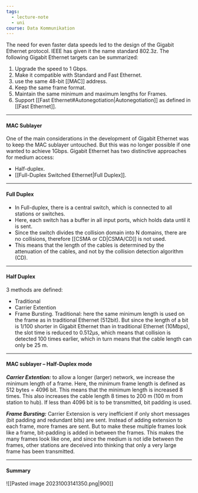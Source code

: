 ```yaml
---
tags:
  - lecture-note
  - uni
course: Data Kommunikation
---
```

The need for even faster data speeds led to the design of the Gigabit Ethernet protocol. IEEE has given it the name standard 802.3z.
The following Gigabit Ethernet targets can be summarized:
1. Upgrade the speed to 1 Gbps.
2. Make it compatible with Standard and Fast Ethernet.
3. use the same 48-bit [[MAC]] address.
4. Keep the same frame format.
5. Maintain the same minimum and maximum lengths for Frames.
6. Support [[Fast Ethernet#Autonegotiation|Autonegotiation]] as defined in [[Fast Ethernet]].

***
#### MAC Sublayer
One of the main considerations in the development of Gigabit Ethernet was to keep the MAC sublayer untouched.
But this was no longer possible if one wanted to achieve 1Gbps.
Gigabit Ethernet has two distinctive approaches for medium access:
* Half-duplex.
* [[Full-Duplex Switched Ethernet|Full Duplex]].

***
#### Full Duplex
* In Full-duplex, there is a central switch, which is connected to all stations or switches.
* Here, each switch has a buffer in all input ports, which holds data until it is sent.
* Since the switch divides the collision domain into N domains, there are no collisions, therefore [[CSMA or CD|CSMA/CD]] is not used.
* This means that the length of the cables is determined by the attenuation of the cables, and not by the collision detection algorithm (CD).

***
#### Half Duplex
3 methods are defined:
* Traditional
* Carrier Extention
* Frame Bursting.
Traditional: here the same minimum length is used on the frame as in traditional Ethernet (512bit). But since the length of a bit is 1/100 shorter in Gigabit Ethernet than in traditional Ethernet (10Mbps), the slot time is reduced to 0.512μs, which means that collision is detected 100 times earlier, which in turn means that the
cable length can only be 25 m.

***
#### MAC sublayer – Half-Duplex mode
***Carrier Extention:*** to allow a longer (larger) network, we increase the minimum length of a frame. Here, the minimum frame length is defined as 512 bytes = 4096 bit. This means that the minimum length is increased 8 times. This also increases the cable length 8 times to 200 m (100 m from station to hub).
If less than 4096 bit is to be transmitted, bit padding is used.

***Frame Bursting:*** Carrier Extension is very inefficient if only short messages (bit padding and redundant bits) are sent.
Instead of adding extension to each frame, more frames are sent.
But to make these multiple frames look like a frame, bit-padding is added in between the frames.
This makes the many frames look like one, and since the medium is not idle between the frames, other stations are deceived into thinking that only a very large frame has been transmitted.

***
#### Summary
![[Pasted image 20231003141350.png|900]]
